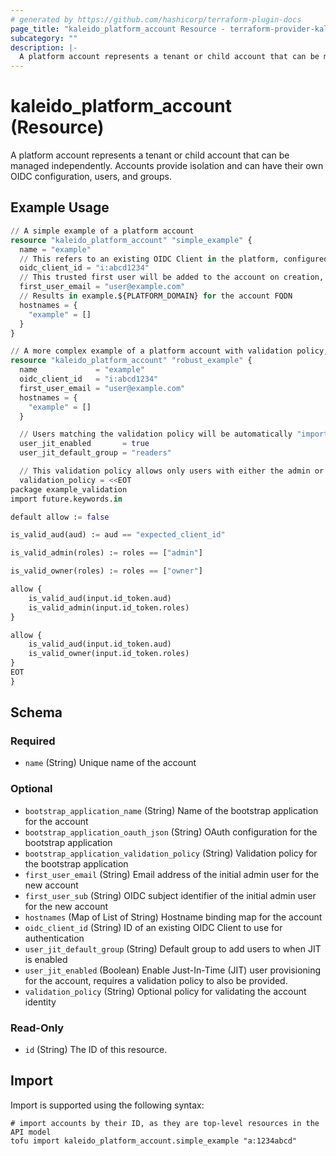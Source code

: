 ```yaml
---
# generated by https://github.com/hashicorp/terraform-plugin-docs
page_title: "kaleido_platform_account Resource - terraform-provider-kaleido"
subcategory: ""
description: |-
  A platform account represents a tenant or child account that can be managed independently. Accounts provide isolation and can have their own OIDC configuration, users, and groups.
---
```


# kaleido_platform_account (Resource)

A platform account represents a tenant or child account that can be managed independently. Accounts provide isolation and can have their own OIDC configuration, users, and groups.

## Example Usage

```terraform
// A simple example of a platform account
resource "kaleido_platform_account" "simple_example" {
  name = "example"
  // This refers to an existing OIDC Client in the platform, configured to login users via a trusted identity provider
  oidc_client_id = "i:abcd1234"
  // This trusted first user will be added to the account on creation, and will have admin access after first login
  first_user_email = "user@example.com"
  // Results in example.${PLATFORM_DOMAIN} for the account FQDN
  hostnames = {
    "example" = []
  }
}

// A more complex example of a platform account with validation policy, user JIT, and bootstrap application
resource "kaleido_platform_account" "robust_example" {
  name             = "example"
  oidc_client_id   = "i:abcd1234"
  first_user_email = "user@example.com"
  hostnames = {
    "example" = []
  }

  // Users matching the validation policy will be automatically "imported" on first login, and added to the 'readers' group if one exists
  user_jit_enabled       = true
  user_jit_default_group = "readers"

  // This validation policy allows only users with either the admin or owner roles to access the account
  validation_policy = <<EOT
package example_validation
import future.keywords.in

default allow := false

is_valid_aud(aud) := aud == "expected_client_id"

is_valid_admin(roles) := roles == ["admin"]

is_valid_owner(roles) := roles == ["owner"]

allow {
	is_valid_aud(input.id_token.aud)
	is_valid_admin(input.id_token.roles)
}

allow {
	is_valid_aud(input.id_token.aud)
	is_valid_owner(input.id_token.roles)
}
EOT
}
```

<!-- schema generated by tfplugindocs -->
## Schema

### Required

- `name` (String) Unique name of the account

### Optional

- `bootstrap_application_name` (String) Name of the bootstrap application for the account
- `bootstrap_application_oauth_json` (String) OAuth configuration for the bootstrap application
- `bootstrap_application_validation_policy` (String) Validation policy for the bootstrap application
- `first_user_email` (String) Email address of the initial admin user for the new account
- `first_user_sub` (String) OIDC subject identifier of the initial admin user for the new account
- `hostnames` (Map of List of String) Hostname binding map for the account
- `oidc_client_id` (String) ID of an existing OIDC Client to use for authentication
- `user_jit_default_group` (String) Default group to add users to when JIT is enabled
- `user_jit_enabled` (Boolean) Enable Just-In-Time (JIT) user provisioning for the account, requires a validation policy to also be provided.
- `validation_policy` (String) Optional policy for validating the account identity

### Read-Only

- `id` (String) The ID of this resource.

## Import

Import is supported using the following syntax:

```shell
# import accounts by their ID, as they are top-level resources in the API model
tofu import kaleido_platform_account.simple_example "a:1234abcd"
```

